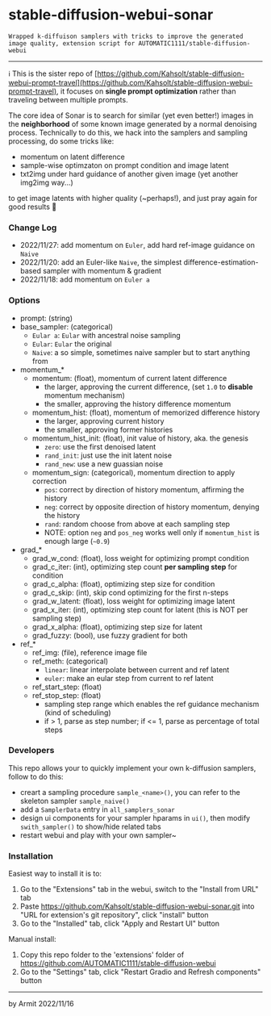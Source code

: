 # stable-diffusion-webui-sonar

    Wrapped k-diffuison samplers with tricks to improve the generated image quality, extension script for AUTOMATIC1111/stable-diffusion-webui

----

ℹ This is the sister repo of [https://github.com/Kahsolt/stable-diffusion-webui-prompt-travel](https://github.com/Kahsolt/stable-diffusion-webui-prompt-travel), it focuses on **single prompt optimization** rather than traveling between multiple prompts. 

The core idea of Sonar is to search for similar (yet even better!) images in the **neighborhood** of some known image generated by a normal denoising process. 
Technically to do this, we hack into the samplers and sampling processing, do some tricks like:

  - momentum on latent difference
  - sample-wise optimzaton on prompt condition and image latent
  - txt2img under hard guidance of another given image (yet another img2img way...)

to get image latents with higher quality (~perhaps!), and just pray again for good results 🤣


### Change Log

- 2022/11/27: add momentum on `Euler`, add hard ref-image guidance on `Naive`
- 2022/11/20: add an Euler-like `Naive`, the simplest difference-estimation-based sampler with momentum & gradient
- 2022/11/18: add momentum on `Euler a`


### Options

- prompt: (string)
- base_sampler: (categorical)
  - `Eular a`: `Eular` with ancestral noise sampling
  - `Eular`: `Eular` the original
  - `Naive`: a so simple, sometimes naive sampler but to start anything from
- momentum_*
  - momentum: (float), momentum of current latent difference
    - the larger, approving the current difference, (set `1.0` to **disable** momentum mechanism)
    - the smaller, approving the history difference momentum
  - momentum_hist: (float), momentum of memorized difference history
    - the larger, approving current history
    - the smaller, approving former histories
  - momentum_hist_init: (float), init value of history, aka. the genesis
    - `zero`: use the first denoised latent
    - `rand_init`: just use the init latent noise 
    - `rand_new`: use a new guassian noise
  - momentum_sign: (categorical), momentum direction to apply correction
    - `pos`: correct by direction of history momentum, affirming the history
    - `neg`: correct by opposite direction of history momentum, denying the history
    - `rand`: random choose from above at each sampling step
    - NOTE: option `neg` and `pos_neg` works well only if `momentum_hist` is enough large (`~0.9`)
- grad_*
  - grad_w_cond: (float), loss weight for optimizing prompt condition
  - grad_c_iter: (int), optimizing step count **per sampling step** for condition
  - grad_c_alpha: (float), optimizing step size for condition
  - grad_c_skip: (int), skip cond optimizing for the first n-steps
  - grad_w_latent: (float), loss weight for optimizing image latent
  - grad_x_iter: (int), optimizing step count for latent (this is NOT per sampling step)
  - grad_x_alpha: (float), optimizing step size for latent
  - grad_fuzzy: (bool), use fuzzy gradient for both
- ref_*
  - ref_img: (file), reference image file
  - ref_meth: (categorical)
    - `linear`: linear interpolate between current and ref latent
    - `euler`: make an eular step from current to ref latent 
  - ref_start_step: (float)
  - ref_stop_step: (float)
    - sampling step range which enables the ref guidance mechanism (kind of scheduling)
    - if > 1, parse as step number; if <= 1, parse as percentage of total steps


### Developers

This repo allows your to quickly implement your own k-diffusion samplers, follow to do this:

- creart a sampling procedure `sample_<name>()`, you can refer to the skeleton sampler `sample_naive()`
- add a `SamplerData` entry in `all_samplers_sonar`
- design ui components for your sampler hparams in `ui()`, then modify `swith_sampler()` to show/hide related tabs
- restart webui and play with your own sampler~


### Installation

Easiest way to install it is to:
1. Go to the "Extensions" tab in the webui, switch to the "Install from URL" tab
2. Paste https://github.com/Kahsolt/stable-diffusion-webui-sonar.git into "URL for extension's git repository", click "install" button
3. Go to the "Installed" tab, click "Apply and Restart UI" button

Manual install:
1. Copy this repo folder to the 'extensions' folder of https://github.com/AUTOMATIC1111/stable-diffusion-webui
2. Go to the "Settings" tab, click "Restart Gradio and Refresh components" button

----

by Armit
2022/11/16 
